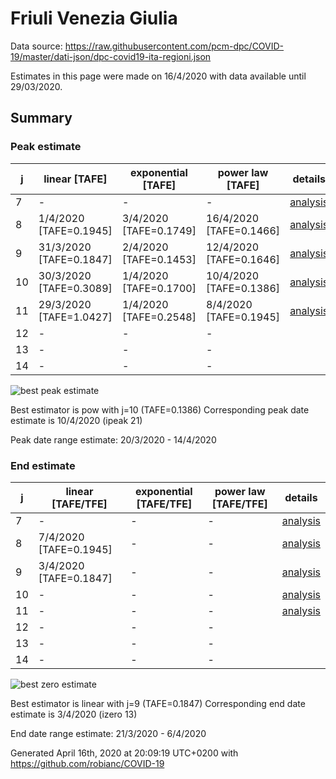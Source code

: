 # Friuli Venezia Giulia


Data source: https://raw.githubusercontent.com/pcm-dpc/COVID-19/master/dati-json/dpc-covid19-ita-regioni.json

Estimates in this page were made on 16/4/2020 with data available until 29/03/2020.


## Summary 

### Peak estimate 
|j|linear [TAFE]|exponential [TAFE]|power law [TAFE]|details|
|---|----|-----------|---------|-------|
|7|-|-|-|[analysis](COVID-19_friuli_venezia_giulia_j7_2020-03-29.md)|
|8|1/4/2020 [TAFE=0.1945]|3/4/2020 [TAFE=0.1749]|16/4/2020 [TAFE=0.1466]|[analysis](COVID-19_friuli_venezia_giulia_j8_2020-03-29.md)|
|9|31/3/2020 [TAFE=0.1847]|2/4/2020 [TAFE=0.1453]|12/4/2020 [TAFE=0.1646]|[analysis](COVID-19_friuli_venezia_giulia_j9_2020-03-29.md)|
|10|30/3/2020 [TAFE=0.3089]|1/4/2020 [TAFE=0.1700]|10/4/2020 [TAFE=0.1386]|[analysis](COVID-19_friuli_venezia_giulia_j10_2020-03-29.md)|
|11|29/3/2020 [TAFE=1.0427]|1/4/2020 [TAFE=0.2548]|8/4/2020 [TAFE=0.1945]|[analysis](COVID-19_friuli_venezia_giulia_j11_2020-03-29.md)|
|12|-|-|-||
|13|-|-|-||
|14|-|-|-||

![best peak estimate](COVID-19_friuli_venezia_giulia_j10_2020-03-29.png)

Best estimator is pow with j=10 (TAFE=0.1386)
Corresponding peak date estimate is 10/4/2020 (ipeak 21)


Peak date range estimate: 20/3/2020 - 14/4/2020

### End estimate 
|j|linear [TAFE/TFE]|exponential [TAFE/TFE]|power law [TAFE/TFE]|details|
|---|----|-----------|---------|-------|
|7|-|-|-|[analysis](COVID-19_friuli_venezia_giulia_j7_2020-03-29.md)|
|8|7/4/2020 [TAFE=0.1945]|-|-|[analysis](COVID-19_friuli_venezia_giulia_j8_2020-03-29.md)|
|9|3/4/2020 [TAFE=0.1847]|-|-|[analysis](COVID-19_friuli_venezia_giulia_j9_2020-03-29.md)|
|10|-|-|-|[analysis](COVID-19_friuli_venezia_giulia_j10_2020-03-29.md)|
|11|-|-|-|[analysis](COVID-19_friuli_venezia_giulia_j11_2020-03-29.md)|
|12|-|-|-||
|13|-|-|-||
|14|-|-|-||

![best zero estimate](COVID-19_friuli_venezia_giulia_j9_2020-03-29.png)

Best estimator is linear with j=9 (TAFE=0.1847)
Corresponding end date estimate is 3/4/2020 (izero 13)


End date range estimate: 21/3/2020 - 6/4/2020

Generated April 16th, 2020 at 20:09:19 UTC+0200 with https://github.com/robianc/COVID-19
